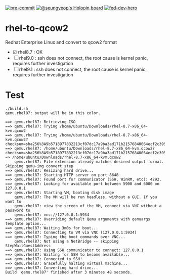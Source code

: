 [![pre-commit](https://github.com/ibm-xaas/rhel-to-qcow2/actions/workflows/pre-commit.yml/badge.svg?branch=main)](https://github.com/ibm-xaas/rhel-to-qcow2/actions/workflows/pre-commit.yml)
[![@seungyeop's Holopin board](https://holopin.me/seungyeop)](https://holopin.io/@seungyeop)
[![fed-dev-hero](https://images.credly.com/size/220x220/images/2b1a505f-ece9-445b-b830-38ef5141b5a3/IBM-Federated-Developer-Hero.png)](https://www.credly.com/badges/406d727d-0799-4de7-88fe-b0ef2528375a/public_url)

# rhel-to-qcow2
Redhat Enterprise Linux and convert to qcow2 format

* &#9745; rhel8.7 : OK
* &#9744; rhel9.0 : ssh does not connect, the root cause is kernel panic, requires further investigation
* &#9744; rhel9.1 : ssh does not connect, the root cause is kernel panic, requires further investigation 

# Test
```
./build.sh
qemu.rhel87: output will be in this color.

==> qemu.rhel87: Retrieving ISO
==> qemu.rhel87: Trying /home/ubuntu/Downloads/rhel-8.7-x86_64-kvm.qcow2
==> qemu.rhel87: Trying /home/ubuntu/Downloads/rhel-8.7-x86_64-kvm.qcow2?checksum=sha256%3A9b5718977832213cf07dc17a9ba3ad171b21576840064ecf2c395fa7642412d2
==> qemu.rhel87: /home/ubuntu/Downloads/rhel-8.7-x86_64-kvm.qcow2?checksum=sha256%3A9b5718977832213cf07dc17a9ba3ad171b21576840064ecf2c395fa7642412d2 => /home/ubuntu/Downloads/rhel-8.7-x86_64-kvm.qcow2
    qemu.rhel87: File extension already matches desired output format. Skipping qemu-img convert step
==> qemu.rhel87: Resizing hard drive...
==> qemu.rhel87: Starting HTTP server on port 8648
==> qemu.rhel87: Found port for communicator (SSH, WinRM, etc): 4292.
==> qemu.rhel87: Looking for available port between 5900 and 6000 on 127.0.0.1
==> qemu.rhel87: Starting VM, booting disk image
    qemu.rhel87: The VM will be run headless, without a GUI. If you want to
    qemu.rhel87: view the screen of the VM, connect via VNC without a password to
    qemu.rhel87: vnc://127.0.0.1:5934
==> qemu.rhel87: Overriding default Qemu arguments with qemuargs template option...
==> qemu.rhel87: Waiting 3m0s for boot...
==> qemu.rhel87: Connecting to VM via VNC (127.0.0.1:5934)
==> qemu.rhel87: Typing the boot commands over VNC...
    qemu.rhel87: Not using a NetBridge -- skipping StepWaitGuestAddress
==> qemu.rhel87: Using SSH communicator to connect: 127.0.0.1
==> qemu.rhel87: Waiting for SSH to become available...
==> qemu.rhel87: Connected to SSH!
==> qemu.rhel87: Gracefully halting virtual machine...
==> qemu.rhel87: Converting hard drive...
Build 'qemu.rhel87' finished after 3 minutes 48 seconds.
```
